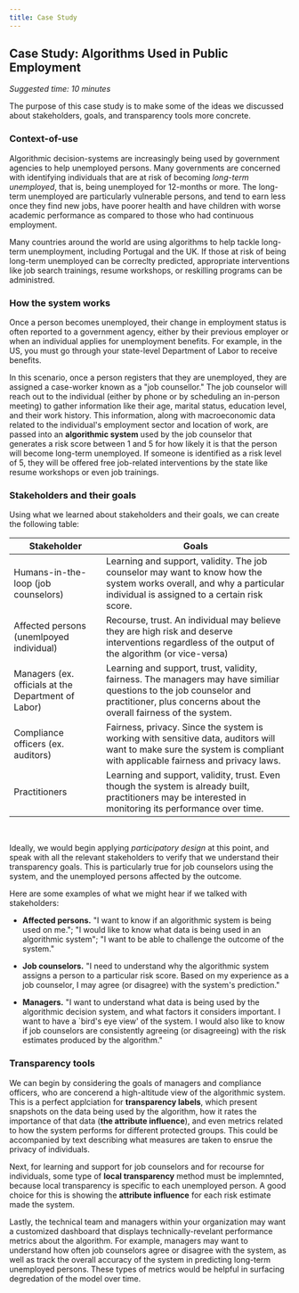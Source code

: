 ```yaml
---
title: Case Study
---
```


## Case Study: Algorithms Used in Public Employment
_Suggested time: 10 minutes_

The purpose of this case study is to make some of the ideas we discussed about stakeholders, goals, and transparency tools more concrete.

### Context-of-use

Algorithmic decision-systems are increasingly being used by government agencies to help unemployed persons. Many governments are concerned with identifying individuals that are at risk of becoming _long-term unemployed_, that is, being unemployed for 12-months or more. The long-term unemployed are particularly vulnerable persons, and tend to earn less once they find new jobs, have poorer health and have children with worse academic performance as compared to those who had continuous employment.

Many countries around the world are using algorithms to help tackle long-term unemployment, including Portugal and the UK. If those at risk of being long-term unemployed can be correclty predicted, appropriate interventions like job search trainings, resume workshops, or reskilling programs can be administred.

<!-- >> **The harsh reality of resoruce constraints:** in an ideal world, public employment agencies would be able to identify individuals who are likely to be long-term unemployed so that they can be given appropriate interventions to get ahead of the problem, like job search trainings, resume workshops, or reskilling programs. This is where algorithmic decision-systems come in to play: governments can use these systems to spot those at risk of becoming long-term unemployed. For instance, a system of _exactly_ this type is used by the national Portuguese vocational agency. -->

### How the system works

Once a person becomes unemployed, their change in employment status is often reported to a government agency, either by their previous employer or when an individual applies for unemployment benefits. For example, in the US, you must go through your state-level Department of Labor to receive benefits.

In this scenario, once a person registers that they are unemployed, they are assigned a case-worker known as a "job counsellor." The job counselor will reach out to the individual (either by phone or by scheduling an in-person meeting) to gather information like their age, marital status, education level, and their work history. This information, along with macroeconomic data related to the individual's employment sector and location of work, are passed into an **algorithmic system** used by the job counselor that generates a risk score between 1 and 5 for how likely it is that the person will become long-term unemployed. If someone is identified as a risk level of 5, they will be offered free job-related interventions by the state like resume workshops or even job trainings.

### Stakeholders and their goals

Using what we learned about stakeholders and their goals, we can create the following table:

<vbr>

| **Stakeholder**                                         | **Goals**                                                                                                                                                                                    |
|-----------------------------------------------------|------------------------------------------------------------------------------------------------------------------------------------------------------------------------------------------|
| Humans-in-the-loop (job counselors)                 | Learning and support, validity. The job counselor may want to know how the system works overall, and why a particular individual is assigned to a certain risk score.                    |
| Affected persons (unemlpoyed individual)            | Recourse, trust. An individual may believe they are high risk and deserve interventions regardless of the output of the algorithm (or vice-versa)                                        |
| Managers (ex. officials at the Department of Labor) | Learning and support, trust, validity, fairness. The managers may have similiar questions to the job counselor and practitioner, plus concerns about the overall fairness of the system. |
| Compliance officers (ex. auditors)                  | Fairness, privacy. Since the system is working with sensitive data, auditors will want to make sure the system is compliant with applicable fairness and privacy laws.                   |
| Practitioners                                       | Learning and support, validity, trust. Even though the system is already built, practitioners may be interested in monitoring its performance over time.                               |

<br>

Ideally, we would begin applying _participatory design_ at this point, and speak with all the relevant stakeholders to verify that we understand their transparency goals. This is particularly true for job counselors using the system, and the unemployed persons affected by the outcome.

Here are some examples of what we might hear if we talked with stakeholders:

- **Affected persons.** "I want to know if an algorithmic system is being used on me."; "I would like to know what data is being used in an algorithmic system"; "I want to be able to challenge the outcome of the system."

- **Job counselors.** "I need to understand why the algorithmic system assigns a person to a particular risk score. Based on my experience as a job counselor, I may agree (or disagree) with the system's prediction."

- **Managers.** "I want to understand what data is being used by the algorithmic decision system, and what factors it considers important. I want to have a `bird's eye view' of the system. I would also like to know if job counselors are consistently agreeing (or disagreeing) with the risk estimates produced by the algorithm."

### Transparency tools

We can begin by considering the goals of managers and compliance officers, who are concerend a high-altitude view of the algorithmic system. This is a perfect applciation for **transparency labels**, which present snapshots on the data being used by the algorithm, how it rates the importance of that data (**the attribute influence**), and even metrics related to how the system performs for different protected groups. This could be accompanied by text describing what measures are taken to ensrue the privacy of individuals. <!--Below is a mock-up of transparency labels:-->

Next, for learning and support for job counselors and for recourse for individuals, some type of **local transparency** method must be implemnted, because local transparency is specific to each unemployed person. A good choice for this is showing the **attribute influence** for each risk estimate made the system. <!--Also, it may be necessary to contextualize the informaiton shown to users. For example, if an unemployed person has a risk score of 3, what does this _accutally_ mean? What is the chance that a person with a risk score of 3 will become long-term unemployed relative to those with higher or lower scores? Two strong technical choices for attribute influence in this scenario would be SHAP explanations or counterfacutal explanations.-->

Lastly, the technical team and managers within your organization may want a customized dashboard that displays technically-revelant performance metrics about the algorithm. For example, managers may want to understand how often job counselors agree or disagree with the system, as well as track the overall accuracy of the system in predicting long-term unemployed persons. These types of metrics would be helpful in surfacing degredation of the model over time.